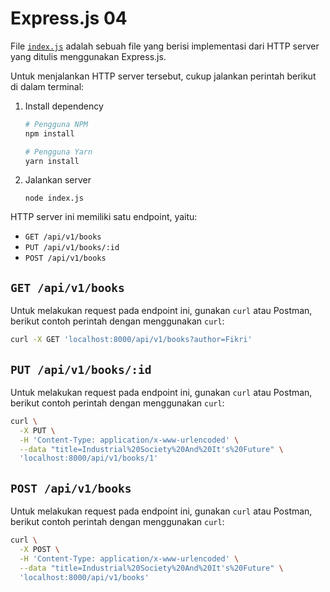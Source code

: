 # Express.js 04

File [`index.js`](./index.js) adalah sebuah file yang berisi implementasi dari
HTTP server yang ditulis menggunakan Express.js.

Untuk menjalankan HTTP server tersebut, cukup jalankan perintah berikut di dalam
terminal:

1. Install dependency

   ```bash
   # Pengguna NPM
   npm install

   # Pengguna Yarn
   yarn install
   ```

2. Jalankan server

   ```
   node index.js
   ```

HTTP server ini memiliki satu endpoint, yaitu:

- `GET /api/v1/books`
- `PUT /api/v1/books/:id`
- `POST /api/v1/books`

## `GET /api/v1/books`

Untuk melakukan request pada endpoint ini, gunakan `curl` atau Postman, berikut
contoh perintah dengan menggunakan `curl`:

```bash
curl -X GET 'localhost:8000/api/v1/books?author=Fikri'
```

## `PUT /api/v1/books/:id`

Untuk melakukan request pada endpoint ini, gunakan `curl` atau Postman, berikut
contoh perintah dengan menggunakan `curl`:

```bash
curl \
  -X PUT \
  -H 'Content-Type: application/x-www-urlencoded' \
  --data "title=Industrial%20Society%20And%20It's%20Future" \
  'localhost:8000/api/v1/books/1'
```

## `POST /api/v1/books`

Untuk melakukan request pada endpoint ini, gunakan `curl` atau Postman, berikut
contoh perintah dengan menggunakan `curl`:

```bash
curl \
  -X POST \
  -H 'Content-Type: application/x-www-urlencoded' \
  --data "title=Industrial%20Society%20And%20It's%20Future" \
  'localhost:8000/api/v1/books'
```
